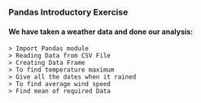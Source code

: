 ### Pandas Introductory Exercise
####  We have taken a weather data and done our analysis:
    > Import Pandas module
    > Reading Data from CSV File
    > Creating Data Frame
    > To find temperature maximum
    > Give all the dates when it rained
    > To find average wind speed
    > Find mean of required Data
